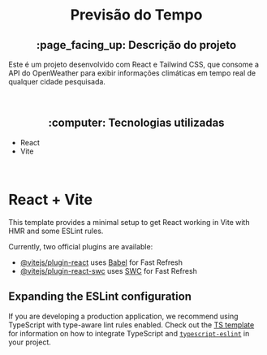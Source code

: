 <h1 align="center">Previsão do Tempo</h1>
<h2 align="center">:page_facing_up: Descrição do projeto</h2>
<p>Este é um projeto desenvolvido com React e Tailwind CSS, que consome a API do OpenWeather para exibir informações climáticas em tempo real de qualquer cidade pesquisada.</p>
<br>

<h2 align="center"> :computer: Tecnologias utilizadas </h2>
<ul>
  <li>React</li>
  <li>Vite</li>
</ul>
<br>

# React + Vite

This template provides a minimal setup to get React working in Vite with HMR and some ESLint rules.

Currently, two official plugins are available:

- [@vitejs/plugin-react](https://github.com/vitejs/vite-plugin-react/blob/main/packages/plugin-react) uses [Babel](https://babeljs.io/) for Fast Refresh
- [@vitejs/plugin-react-swc](https://github.com/vitejs/vite-plugin-react/blob/main/packages/plugin-react-swc) uses [SWC](https://swc.rs/) for Fast Refresh

## Expanding the ESLint configuration

If you are developing a production application, we recommend using TypeScript with type-aware lint rules enabled. Check out the [TS template](https://github.com/vitejs/vite/tree/main/packages/create-vite/template-react-ts) for information on how to integrate TypeScript and [`typescript-eslint`](https://typescript-eslint.io) in your project.
